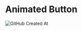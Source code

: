 # Animated Button

![GitHub Created At](https://img.shields.io/github/created-at/gabimin/animated-button?style=flat-square&logoSize=auto&labelColor=black&color=teal)

